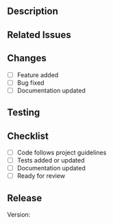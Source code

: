 ## Description
<!-- Provide a summary of the changes in this PR -->

## Related Issues
<!-- Link related issues using "Fixes #issue_number" or "Closes #issue_number" -->

## Changes
- [ ] Feature added
- [ ] Bug fixed
- [ ] Documentation updated

## Testing
<!-- How did you test your changes? Provide steps if necessary -->

## Checklist
- [ ] Code follows project guidelines
- [ ] Tests added or updated
- [ ] Documentation updated
- [ ] Ready for review

## Release
Version: 
